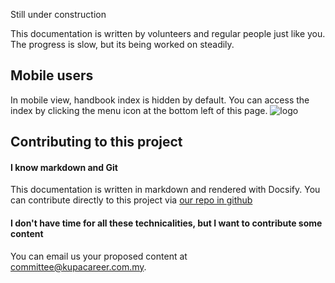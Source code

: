 Still under construction  

This documentation is written by volunteers and regular people just like you. The progress is slow, but its being worked on steadily.

## Mobile users
In mobile view, handbook index is hidden by default. You can access the index by clicking the menu icon at the bottom left of this page.
![logo](https://pub-5dfca357066144e89ed07969d7b5cae4.r2.dev/docs/mobile-index.webp)


## Contributing to this project 

#### I know markdown and Git
This documentation is written in markdown and rendered with Docsify. You can contribute directly to this project via [our repo in github](https://github.com/razirazo/docs.kupacareer.com.my)

#### I don't have time for all these technicalities, but I want to contribute some content
You can email us your proposed content at committee@kupacareer.com.my.